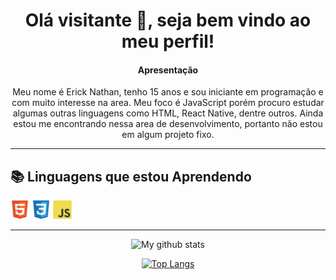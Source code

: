 <h1 align="center">Olá visitante 👋, seja bem vindo ao meu perfil!</h1>

<h4 align="center">Apresentação</h4>

<p align="center">
Meu nome é Erick Nathan, tenho 15 anos e sou iniciante em programação e com muito interesse na area. Meu foco é JavaScript porém procuro estudar algumas outras linguagens como HTML, React Native, dentre outros. Ainda estou me encontrando nessa area de desenvolvimento, portanto não estou em algum projeto fixo.
</p>

---

## 📚 Linguagens que estou Aprendendo
<img src = 'https://github.com/gustavoddainezi/gustavoddainezi/blob/master/image/html5.svg' width='30'/> <img src = 'https://github.com/gustavoddainezi/gustavoddainezi/blob/master/image/css3.svg' width='30'/> <img src = 'https://github.com/gustavoddainezi/gustavoddainezi/blob/master/image/javascript.svg' width='30'/>

---

<div align="center">

![My github stats](https://github-readme-stats.vercel.app/api?username=ErickNathan&show_icons=true&theme=dark)

[![Top Langs](https://github-readme-stats.vercel.app/api/top-langs/?username=ErickNathan&theme=dark)](https://github.com/ErickNathan/github-readme-stats)

   </div>
